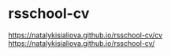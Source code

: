 # rsschool-cv
https://natalykisialiova.github.io/rsschool-cv/cv
https://natalykisialiova.github.io/rsschool-cv/